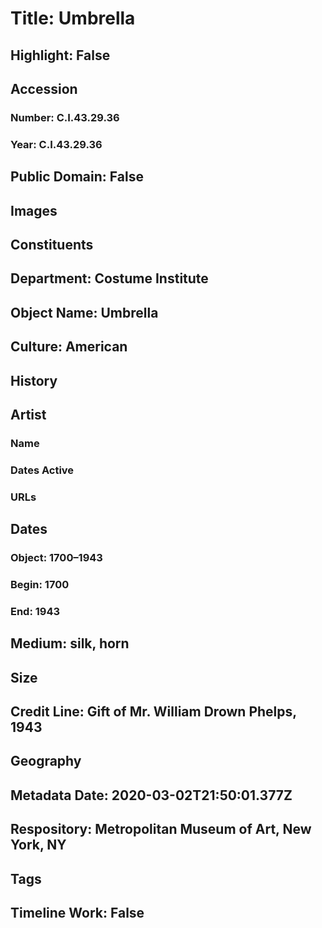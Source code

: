# Title: Umbrella
## Highlight: False
## Accession
### Number: C.I.43.29.36
### Year: C.I.43.29.36
## Public Domain: False
## Images
## Constituents
## Department: Costume Institute
## Object Name: Umbrella
## Culture: American
## History
## Artist
### Name
### Dates Active
### URLs
## Dates
### Object: 1700–1943
### Begin: 1700
### End: 1943
## Medium: silk, horn
## Size
## Credit Line: Gift of Mr. William Drown Phelps, 1943
## Geography
## Metadata Date: 2020-03-02T21:50:01.377Z
## Respository: Metropolitan Museum of Art, New York, NY
## Tags
## Timeline Work: False